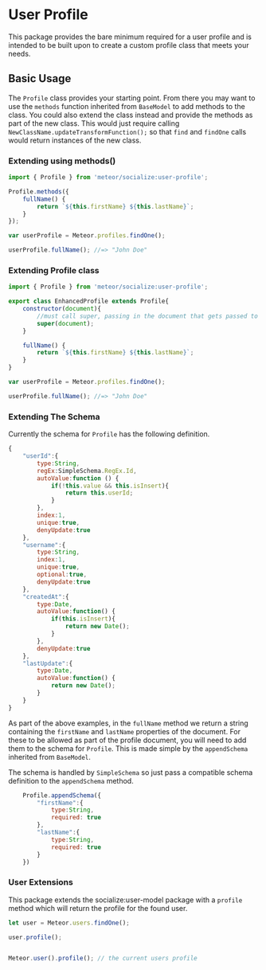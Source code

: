 # User Profile #
This package provides the bare minimum required for a user profile and is intended to be built upon to create a custom profile class that meets your needs.

## Basic Usage ##
The `Profile` class provides your starting point. From there you may want to use the `methods` function inherited from `BaseModel` to add methods to the class. You could also extend the class instead and provide the methods as part of the new class. This would just require calling `NewClassName.updateTransformFunction();` so that `find` and `findOne` calls would return instances of the new class.

### Extending using methods() ###
```javascript
import { Profile } from 'meteor/socialize:user-profile';

Profile.methods({
    fullName() {
        return `${this.firstName} ${this.lastName}`;
    }
});

var userProfile = Meteor.profiles.findOne();

userProfile.fullName(); //=> "John Doe"
```

### Extending Profile class ###
```javascript
import { Profile } from 'meteor/socialize:user-profile';

export class EnhancedProfile extends Profile{
    constructor(document){
        //must call super, passing in the document that gets passed to the constructor
        super(document);
    }

    fullName() {
        return `${this.firstName} ${this.lastName}`;
    }
}

var userProfile = Meteor.profiles.findOne();

userProfile.fullName(); //=> "John Doe"
```

### Extending The Schema ###
Currently the schema for `Profile` has the following definition.

```javascript
{
    "userId":{
        type:String,
        regEx:SimpleSchema.RegEx.Id,
        autoValue:function () {
            if(!this.value && this.isInsert){
                return this.userId;
            }
        },
        index:1,
        unique:true,
        denyUpdate:true
    },
    "username":{
        type:String,
        index:1,
        unique:true,
        optional:true,
        denyUpdate:true
    },
    "createdAt":{
        type:Date,
        autoValue:function() {
            if(this.isInsert){
                return new Date();
            }
        },
        denyUpdate:true
    },
    "lastUpdate":{
        type:Date,
        autoValue:function() {
            return new Date();
        }
    }
}
```

As part of the above examples, in the `fullName` method we return a string containing the `firstName` and `lastName` properties of the document. For these to be allowed as part of the profile document, you will need to add them to the schema for `Profile`. This is made simple by the `appendSchema` inherited from `BaseModel`.

The schema is handled by `SimpleSchema` so just pass a compatible schema definition to the `appendSchema` method.

```javascript
    Profile.appendSchema({
        "firstName":{
            type:String,
            required: true
        },
        "lastName":{
            type:String,
            required: true
        }
    })
```

### User Extensions ###

This package extends the socialize:user-model package with a `profile` method which will return the profile for the found user.

```javascript
let user = Meteor.users.findOne();

user.profile();


Meteor.user().profile(); // the current users profile
```
